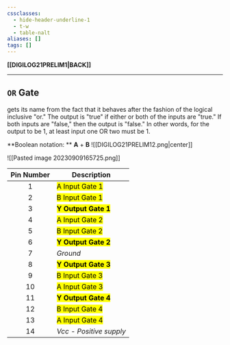 ```yaml
---
cssclasses:
  - hide-header-underline-1
  - t-w
  - table-nalt
aliases: []
tags: []
---
```

**[[DIGILOG21PRELIM1|BACK]]**

---
## `OR` Gate
gets its name from the fact that it behaves after the fashion of the logical inclusive "or." The output is "true" if either or both of the inputs are "true." If both inputs are "false," then the output is "false." In other words, for the output to be 1, at least input one OR two must be 1.

**Boolean notation: ** $\mathbf{A}\ +\ \mathbf{B}$
![[DIGILOG21PRELIM12.png|center]]

![[Pasted image 20230909165725.png]]

| Pin Number          | Description                                              |
| ------------------- | -------------------------------------------------------- |
| <center>1</center>  | <mark class="hltr-lightblue">A Input Gate 1</mark>       |
| <center>2</center>  | <mark class="hltr-lightblue">B Input Gate 1</mark>       |
| <center>3</center>  | **<mark class="hltr-lightblue">Y Output Gate 1</mark>**  |
| <center>4</center>  | <mark class="hltr-lightgreen">A Input Gate 2</mark>      |
| <center>5</center>  | <mark class="hltr-lightgreen">B Input Gate 2</mark>      |
| <center>6</center>  | **<mark class="hltr-lightgreen">Y Output Gate 2</mark>** |
| <center>7</center>  | *Ground*                                                 |
| <center>8</center>  | **<mark class="hltr-pink">Y Output Gate 3</mark>**       |
| <center>9</center>  | <mark class="hltr-pink">B Input Gate 3</mark>            |
| <center>10</center> | <mark class="hltr-pink">A Input Gate 3</mark>            |
| <center>11</center> | **<mark class="hltr-orange">Y Output Gate 4</mark>**     |
| <center>12</center> | <mark class="hltr-orange">B Input Gate 4</mark>          |
| <center>13</center> | <mark class="hltr-orange">A Input Gate 4</mark>          |
| <center>14</center> | *Vcc - Positive supply*                                        |

